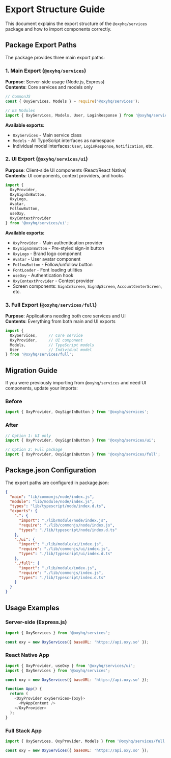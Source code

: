 # Export Structure Guide

This document explains the export structure of the `@oxyhq/services` package and how to import components correctly.

## Package Export Paths

The package provides three main export paths:

### 1. Main Export (`@oxyhq/services`)
**Purpose**: Server-side usage (Node.js, Express)  
**Contents**: Core services and models only

```javascript
// CommonJS
const { OxyServices, Models } = require('@oxyhq/services');

// ES Modules
import { OxyServices, Models, User, LoginResponse } from '@oxyhq/services';
```

**Available exports:**
- `OxyServices` - Main service class
- `Models` - All TypeScript interfaces as namespace
- Individual model interfaces: `User`, `LoginResponse`, `Notification`, etc.

### 2. UI Export (`@oxyhq/services/ui`)
**Purpose**: Client-side UI components (React/React Native)  
**Contents**: UI components, context providers, and hooks

```javascript
import { 
  OxyProvider, 
  OxySignInButton, 
  OxyLogo, 
  Avatar, 
  FollowButton,
  useOxy,
  OxyContextProvider 
} from '@oxyhq/services/ui';
```

**Available exports:**
- `OxyProvider` - Main authentication provider
- `OxySignInButton` - Pre-styled sign-in button
- `OxyLogo` - Brand logo component
- `Avatar` - User avatar component
- `FollowButton` - Follow/unfollow button
- `FontLoader` - Font loading utilities
- `useOxy` - Authentication hook
- `OxyContextProvider` - Context provider
- Screen components: `SignInScreen`, `SignUpScreen`, `AccountCenterScreen`, etc.

### 3. Full Export (`@oxyhq/services/full`)
**Purpose**: Applications needing both core services and UI  
**Contents**: Everything from both main and UI exports

```javascript
import { 
  OxyServices,     // Core service
  OxyProvider,     // UI component
  Models,          // TypeScript models
  User             // Individual model
} from '@oxyhq/services/full';
```

## Migration Guide

If you were previously importing from `@oxyhq/services` and need UI components, update your imports:

### Before
```javascript
import { OxyProvider, OxySignInButton } from '@oxyhq/services';
```

### After
```javascript
// Option 1: UI only
import { OxyProvider, OxySignInButton } from '@oxyhq/services/ui';

// Option 2: Full package
import { OxyProvider, OxySignInButton } from '@oxyhq/services/full';
```

## Package.json Configuration

The export paths are configured in package.json:

```json
{
  "main": "lib/commonjs/node/index.js",
  "module": "lib/module/node/index.js",
  "types": "lib/typescript/node/index.d.ts",
  "exports": {
    ".": {
      "import": "./lib/module/node/index.js",
      "require": "./lib/commonjs/node/index.js",
      "types": "./lib/typescript/node/index.d.ts"
    },
    "./ui": {
      "import": "./lib/module/ui/index.js",
      "require": "./lib/commonjs/ui/index.js",
      "types": "./lib/typescript/ui/index.d.ts"
    },
    "./full": {
      "import": "./lib/module/index.js",
      "require": "./lib/commonjs/index.js",
      "types": "./lib/typescript/index.d.ts"
    }
  }
}
```

## Usage Examples

### Server-side (Express.js)
```javascript
import { OxyServices } from '@oxyhq/services';

const oxy = new OxyServices({ baseURL: 'https://api.oxy.so' });
```

### React Native App
```javascript
import { OxyProvider, useOxy } from '@oxyhq/services/ui';
import { OxyServices } from '@oxyhq/services';

const oxy = new OxyServices({ baseURL: 'https://api.oxy.so' });

function App() {
  return (
    <OxyProvider oxyServices={oxy}>
      <MyAppContent />
    </OxyProvider>
  );
}
```

### Full Stack App
```javascript
import { OxyServices, OxyProvider, Models } from '@oxyhq/services/full';

const oxy = new OxyServices({ baseURL: 'https://api.oxy.so' });
```
